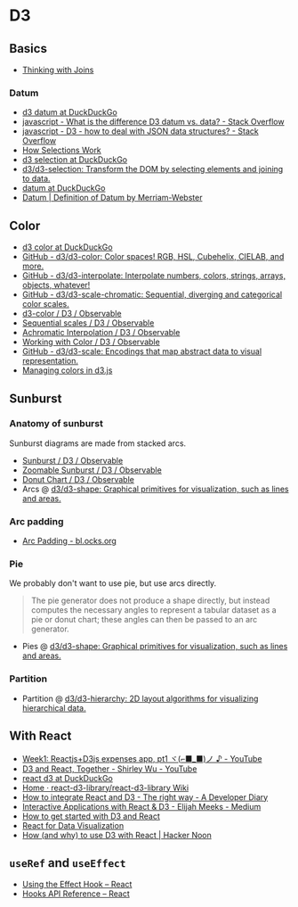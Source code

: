 # D3

## Basics

- [Thinking with Joins](https://bost.ocks.org/mike/join/)

### Datum

- [d3 datum at DuckDuckGo](https://duckduckgo.com/?q=d3+datum&atb=v195-1&ia=web)
- [javascript - What is the difference D3 datum vs. data? - Stack Overflow](https://stackoverflow.com/questions/13728402/what-is-the-difference-d3-datum-vs-data)
- [javascript - D3 - how to deal with JSON data structures? - Stack Overflow](https://stackoverflow.com/questions/10086167/d3-how-to-deal-with-json-data-structures)
- [How Selections Work](https://bost.ocks.org/mike/selection/)
- [d3 selection at DuckDuckGo](https://duckduckgo.com/?q=d3+selection&atb=v195-1&ia=software)
- [d3/d3-selection: Transform the DOM by selecting elements and joining to data.](https://github.com/d3/d3-selection#selection_datum)
- [datum at DuckDuckGo](https://duckduckgo.com/?q=datum&atb=v195-1&ia=web)
- [Datum | Definition of Datum by Merriam-Webster](https://www.merriam-webster.com/dictionary/datum)

## Color

- [d3 color at DuckDuckGo](https://duckduckgo.com/?q=d3+color&atb=v195-1&ia=software)
- [GitHub - d3/d3-color: Color spaces! RGB, HSL, Cubehelix, CIELAB, and more.](https://github.com/d3/d3-color)
- [GitHub - d3/d3-interpolate: Interpolate numbers, colors, strings, arrays, objects, whatever!](https://github.com/d3/d3-interpolate)
- [GitHub - d3/d3-scale-chromatic: Sequential, diverging and categorical color scales.](https://github.com/d3/d3-scale-chromatic)
- [d3-color / D3 / Observable](https://observablehq.com/collection/@d3/d3-color)
- [Sequential scales / D3 / Observable](https://observablehq.com/@d3/sequential-scales?collection=@d3/d3-color)
- [Achromatic Interpolation / D3 / Observable](https://observablehq.com/@d3/achromatic-interpolation?collection=@d3/d3-color)
- [Working with Color / D3 / Observable](https://observablehq.com/@d3/working-with-color?collection=@d3/d3-color)
- [GitHub - d3/d3-scale: Encodings that map abstract data to visual representation.](https://github.com/d3/d3-scale#quantize-scales)
- [Managing colors in d3.js](https://www.d3-graph-gallery.com/graph/custom_color.html)

## Sunburst

### Anatomy of sunburst

Sunburst diagrams are made from stacked arcs.

- [Sunburst / D3 / Observable](https://observablehq.com/@d3/sunburst?collection=@d3/d3-hierarchy)
- [Zoomable Sunburst / D3 / Observable](https://observablehq.com/@d3/zoomable-sunburst)
- [Donut Chart / D3 / Observable](https://observablehq.com/@d3/donut-chart)
- Arcs @ [d3/d3-shape: Graphical primitives for visualization, such as lines and areas.](https://github.com/d3/d3-shape#arcs)

### Arc padding

- [Arc Padding - bl.ocks.org](https://bl.ocks.org/mbostock/053fcc2295a445afab07)

### Pie

We probably don't want to use pie, but use arcs directly.

> The pie generator does not produce a shape directly, but instead computes the necessary angles to represent a tabular dataset as a pie or donut chart; these angles can then be passed to an arc generator.

- Pies @ [d3/d3-shape: Graphical primitives for visualization, such as lines and areas.](https://github.com/d3/d3-shape#pies)

### Partition

- Partition @ [d3/d3-hierarchy: 2D layout algorithms for visualizing hierarchical data.](https://github.com/d3/d3-hierarchy#partition)

## With React

- [Week1: Reactjs+D3js expenses app, pt1 ヾ(⌐■_■)ノ ♪ - YouTube](https://www.youtube.com/watch?v=A4vNRIgvyH0&list=PL1J8Fh6-iQxLij9QZYqL1xcb-K0EYrr22)
- [D3 and React, Together - Shirley Wu - YouTube](https://www.youtube.com/watch?v=zXBdNDnqV2Q)
- [react d3 at DuckDuckGo](https://duckduckgo.com/?q=react+d3&atb=v195-1&ia=web)
- [Home · react-d3-library/react-d3-library Wiki](https://github.com/react-d3-library/react-d3-library/wiki)
- [How to integrate React and D3 - The right way - A Developer Diary](http://www.adeveloperdiary.com/react-js/integrate-react-and-d3/)
- [Interactive Applications with React & D3 - Elijah Meeks - Medium](https://medium.com/@Elijah_Meeks/interactive-applications-with-react-d3-f76f7b3ebc71)
- [How to get started with D3 and React](https://www.freecodecamp.org/news/how-to-get-started-with-d3-and-react-c7da74a5bd9f/)
- [React for Data Visualization](https://reactfordataviz.com/)
- [How (and why) to use D3 with React | Hacker Noon](https://hackernoon.com/how-and-why-to-use-d3-with-react-d239eb1ea274)

## `useRef` and `useEffect`

- [Using the Effect Hook – React](https://reactjs.org/docs/hooks-effect.html)
- [Hooks API Reference – React](https://reactjs.org/docs/hooks-reference.html#useref)
